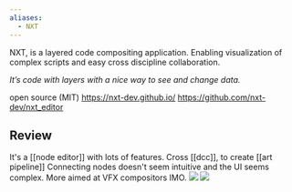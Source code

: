 ```yaml
---
aliases:
  - NXT
---
```

NXT, is a layered code compositing application. Enabling visualization of complex scripts and easy cross discipline collaboration. 

_It’s code with layers with a nice way to see and change data._

open source (MIT)
https://nxt-dev.github.io/
https://github.com/nxt-dev/nxt_editor
## Review
It's a [[node editor]] with lots of features. Cross  [[dcc]], to create [[art pipeline]]
Connecting nodes doesn't seem intuitive and the UI seems complex. More aimed at VFX compositors IMO.
![](https://nxt-dev.github.io/images/graph_intro.PNG)
![](https://nxt-dev.github.io/images/instance_simple.PNG)